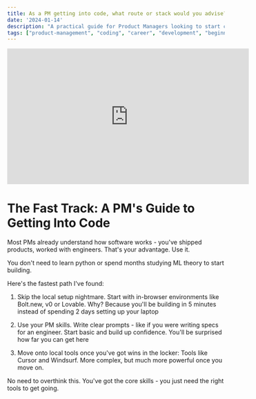 ```yaml
---
title: As a PM getting into code, what route or stack would you advise?
date: '2024-01-14'
description: "A practical guide for Product Managers looking to start coding, leveraging their existing skills and using modern tools to accelerate the learning process"
tags: ["product-management", "coding", "career", "development", "beginner", "no-code"]
---
```


<iframe width="560" height="315" src="https://www.youtube.com/embed/1TFcyHZD_eo?si=l0Aa86b_HxRIWV2Q" title="YouTube video player" frameborder="0" allow="accelerometer; autoplay; clipboard-write; encrypted-media; gyroscope; picture-in-picture; web-share" referrerpolicy="strict-origin-when-cross-origin" allowfullscreen></iframe>

# The Fast Track: A PM's Guide to Getting Into Code

Most PMs already understand how software works - you've shipped products, worked with engineers. That's your advantage. Use it.

You don't need to learn python or spend months studying ML theory to start building.

Here's the fastest path I've found:

1. Skip the local setup nightmare. Start with in-browser environments like Bolt.new, v0 or Lovable. Why? Because you'll be building in 5 minutes instead of spending 2 days setting up your laptop

2. Use your PM skills. Write clear prompts - like if you were writing specs for an engineer. Start basic and build up confidence. You'll be surprised how far you can get here

3. Move onto local tools once you've got wins in the locker: Tools like Cursor and Windsurf. More complex, but much more powerful once you move on.

No need to overthink this. You've got the core skills - you just need the right tools to get going.